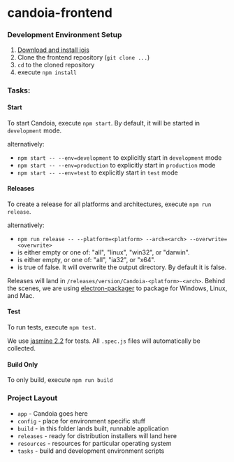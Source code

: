 # candoia-frontend

### Development Environment Setup

1. [Download and install iojs](https://iojs.org/)
2. Clone the frontend repository (`git clone ...`)
3. `cd` to the cloned repository
4. execute `npm install`

### Tasks:

#### Start
To start Candoia, execute `npm start`. By default, it will be started in `development` mode.

alternatively:

- `npm start -- --env=development` to explicitly start in `development` mode
- `npm start -- --env=production` to explicitly start in `production` mode
- `npm start -- --env=test` to explicitly start in `test` mode

#### Releases
To create a release for all platforms and architectures, execute `npm run release`.

alternatively:

- `npm run release -- --platform=<platform> --arch=<arch> --overwrite=<overwrite>`
- <platform> is either empty or one of: "all", "linux", "win32", or "darwin".
- <arch> is either empty, or one of: "all", "ia32", or "x64".
- <overwrite> is true of false. It will overwrite the output directory. By default it is false.


Releases will land in `/releases/version/Candoia-<platform>-<arch>`. Behind the scenes, we are using [electron-packager](https://www.npmjs.com/package/electron-packager) to package for Windows, Linux, and Mac.

#### Test
To run tests, execute `npm test`.

We use [jasmine 2.2](http://jasmine.github.io/2.2/introduction.html) for tests. All `.spec.js` files will automatically be collected.

#### Build Only
To only build, execute `npm run build`

### Project Layout

- `app` - Candoia goes here
- `config` - place for environment specific stuff
- `build` - in this folder lands built, runnable application
- `releases` - ready for distribution installers will land here
- `resources` - resources for particular operating system
- `tasks` - build and development environment scripts
